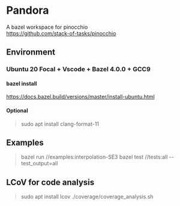 # Pandora
A bazel workspace for pinocchio  
https://github.com/stack-of-tasks/pinocchio

## Environment 

### Ubuntu 20 Focal + Vscode + Bazel 4.0.0 + GCC9

#### bazel install 
https://docs.bazel.build/versions/master/install-ubuntu.html

#### Optional
> sudo apt install clang-format-11


## Examples

> bazel run //examples:interpolation-SE3
> bazel test //tests:all --test_output=all

## LCoV for code analysis

> sudo apt install lcov
> ./coverage/coverage_analysis.sh 

